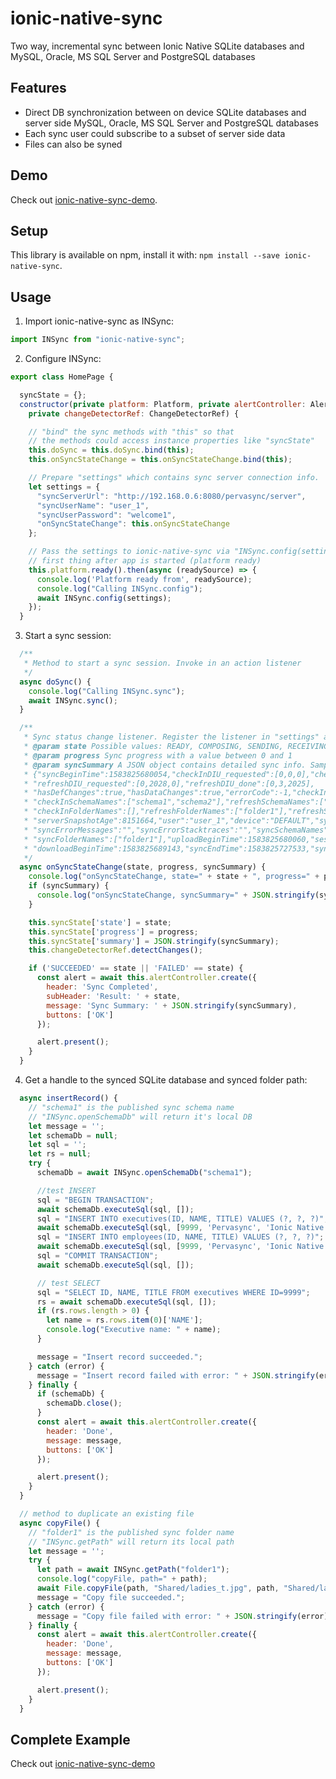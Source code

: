 # ionic-native-sync

Two way, incremental sync between Ionic Native SQLite databases and MySQL, Oracle, MS SQL Server and PostgreSQL databases

## Features

* Direct DB synchronization between on device SQLite databases and server side MySQL, Oracle, MS SQL Server and PostgreSQL databases
* Each sync user could subscribe to a subset of server side data
* Files can also be syned

## Demo

Check out [ionic-native-sync-demo](https://github.com/pervasync/ionic-native-sync-demo).

## Setup

This library is available on npm, install it with: `npm install --save ionic-native-sync`.

## Usage

1. Import ionic-native-sync as INSync:

```javascript
import INSync from "ionic-native-sync";
```

2. Configure INSync:

```javascript
export class HomePage {

  syncState = {};
  constructor(private platform: Platform, private alertController: AlertController,
    private changeDetectorRef: ChangeDetectorRef) {

    // "bind" the sync methods with "this" so that 
    // the methods could access instance properties like "syncState"
    this.doSync = this.doSync.bind(this);
    this.onSyncStateChange = this.onSyncStateChange.bind(this);

    // Prepare "settings" which contains sync server connection info. 
    let settings = {
      "syncServerUrl": "http://192.168.0.6:8080/pervasync/server",
      "syncUserName": "user_1",
      "syncUserPassword": "welcome1",
      "onSyncStateChange": this.onSyncStateChange
    };

    // Pass the settings to ionic-native-sync via "INSync.config(settings)"
    // first thing after app is started (platform ready)
    this.platform.ready().then(async (readySource) => {
      console.log('Platform ready from', readySource);
      console.log("Calling INSync.config");
      await INSync.config(settings);
    });
  }
```

3. Start a sync session:

```javascript
  /**
   * Method to start a sync session. Invoke in an action listener
   */
  async doSync() {
    console.log("Calling INSync.sync");
    await INSync.sync();
  }

  /**
   * Sync status change listener. Register the listener in "settings" arg of "INSync.config(settings)"
   * @param state Possible values: READY, COMPOSING, SENDING, RECEIVING, PROCESSING, SUCCEEDED, FAILED
   * @param progress Sync progress with a value between 0 and 1
   * @param syncSummary A JSON object contains detailed sync info. Sample: 
   * {"syncBeginTime":1583825680054,"checkInDIU_requested":[0,0,0],"checkInDIU_done":[0,0,0],
   * "refreshDIU_requested":[0,2028,0],"refreshDIU_done":[0,3,2025],
   * "hasDefChanges":true,"hasDataChanges":true,"errorCode":-1,"checkInStatus":"SUCCESS",
   * "checkInSchemaNames":["schema1","schema2"],"refreshSchemaNames":["schema1","schema2"],
   * "checkInFolderNames":[],"refreshFolderNames":["folder1"],"refreshStatus":"SUCCESS",
   * "serverSnapshotAge":8151664,"user":"user_1","device":"DEFAULT","syncDirection":"TWO_WAY",
   * "syncErrorMessages":"","syncErrorStacktraces":"","syncSchemaNames":["schema1","schema2"],
   * "syncFolderNames":["folder1"],"uploadBeginTime":1583825680060,"sessionId":1583825680060,
   * "downloadBeginTime":1583825689143,"syncEndTime":1583825727533,"syncDuration":"47.479 seconds"}
   */
  async onSyncStateChange(state, progress, syncSummary) {
    console.log("onSyncStateChange, state=" + state + ", progress=" + progress);
    if (syncSummary) {
      console.log("onSyncStateChange, syncSummary=" + JSON.stringify(syncSummary));
    }

    this.syncState['state'] = state;
    this.syncState['progress'] = progress;
    this.syncState['summary'] = JSON.stringify(syncSummary);
    this.changeDetectorRef.detectChanges();

    if ('SUCCEEDED' == state || 'FAILED' == state) {
      const alert = await this.alertController.create({
        header: 'Sync Completed',
        subHeader: 'Result: ' + state,
        message: 'Sync Summary: ' + JSON.stringify(syncSummary),
        buttons: ['OK']
      });

      alert.present();
    }
  }
```

4. Get a handle to the synced SQLite database and synced folder path:

```javascript
  async insertRecord() {
    // "schema1" is the published sync schema name 
    // "INSync.openSchemaDb" will return it's local DB
    let message = '';
    let schemaDb = null;
    let sql = '';
    let rs = null;
    try {
      schemaDb = await INSync.openSchemaDb("schema1");

      //test INSERT
      sql = "BEGIN TRANSACTION";
      await schemaDb.executeSql(sql, []);
      sql = "INSERT INTO executives(ID, NAME, TITLE) VALUES (?, ?, ?)";
      await schemaDb.executeSql(sql, [9999, 'Pervasync', 'Ionic Native']);
      sql = "INSERT INTO employees(ID, NAME, TITLE) VALUES (?, ?, ?)";
      await schemaDb.executeSql(sql, [9999, 'Pervasync', 'Ionic Native']);
      sql = "COMMIT TRANSACTION";
      await schemaDb.executeSql(sql, []);

      // test SELECT
      sql = "SELECT ID, NAME, TITLE FROM executives WHERE ID=9999";
      rs = await schemaDb.executeSql(sql, []);
      if (rs.rows.length > 0) {
        let name = rs.rows.item(0)['NAME'];
        console.log("Executive name: " + name);
      }

      message = "Insert record succeeded.";
    } catch (error) {
      message = "Insert record failed with error: " + JSON.stringify(error);
    } finally {
      if (schemaDb) {
        schemaDb.close();
      }
      const alert = await this.alertController.create({
        header: 'Done',
        message: message,
        buttons: ['OK']
      });

      alert.present();
    }
  }

  // method to duplicate an existing file
  async copyFile() {
    // "folder1" is the published sync folder name 
    // "INSync.getPath" will return its local path
    let message = '';
    try {
      let path = await INSync.getPath("folder1");
      console.log("copyFile, path=" + path);
      await File.copyFile(path, "Shared/ladies_t.jpg", path, "Shared/ladies_t_from_ionic.jpg");
      message = "Copy file succeeded.";
    } catch (error) {
      message = "Copy file failed with error: " + JSON.stringify(error);
    } finally {
      const alert = await this.alertController.create({
        header: 'Done',
        message: message,
        buttons: ['OK']
      });

      alert.present();
    }
  }
```

## Complete Example

Check out [ionic-native-sync-demo](https://github.com/pervasync/ionic-native-sync-demo)



